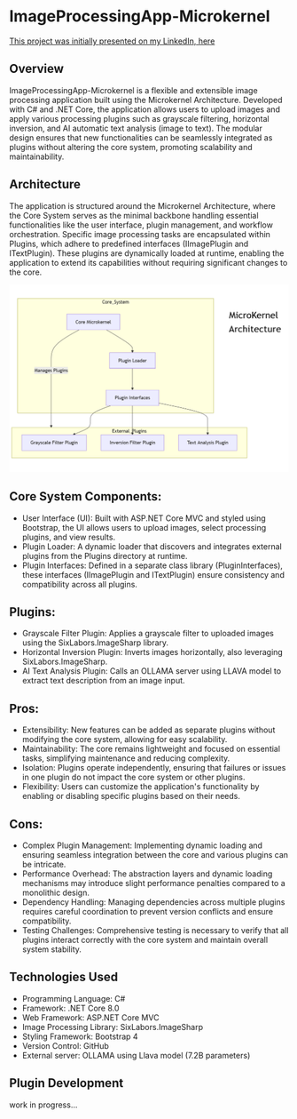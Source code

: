 # ImageProcessingApp-Microkernel

[This project was initially presented on my LinkedIn, here](https://www.linkedin.com/feed/update/urn:li:activity:7248077512725917699/)

## Overview

ImageProcessingApp-Microkernel is a flexible and extensible image processing application built using the Microkernel Architecture. Developed with C# and .NET Core, the application allows users to upload images and apply various processing plugins such as grayscale filtering, horizontal inversion, and AI automatic text analysis (image to text). The modular design ensures that new functionalities can be seamlessly integrated as plugins without altering the core system, promoting scalability and maintainability.

## Architecture

The application is structured around the Microkernel Architecture, where the Core System serves as the minimal backbone handling essential functionalities like the user interface, plugin management, and workflow orchestration. Specific image processing tasks are encapsulated within Plugins, which adhere to predefined interfaces (IImagePlugin and ITextPlugin). These plugins are dynamically loaded at runtime, enabling the application to extend its capabilities without requiring significant changes to the core.

![MicroKernel Architecture](https://github.com/wwwingmangit/ImageProcessingApp-Microkernel/raw/main/ImagesForREADME/MicroKernelArchitecture.png)

## Core System Components:

* User Interface (UI): Built with ASP.NET Core MVC and styled using Bootstrap, the UI allows users to upload images, select processing plugins, and view results.
* Plugin Loader: A dynamic loader that discovers and integrates external plugins from the Plugins directory at runtime.
* Plugin Interfaces: Defined in a separate class library (PluginInterfaces), these interfaces (IImagePlugin and ITextPlugin) ensure consistency and compatibility across all plugins.

## Plugins:

* Grayscale Filter Plugin: Applies a grayscale filter to uploaded images using the SixLabors.ImageSharp library.
* Horizontal Inversion Plugin: Inverts images horizontally, also leveraging SixLabors.ImageSharp.
* AI Text Analysis Plugin: Calls an OLLAMA server using LLAVA model to extract text description from an image input.

## Pros:

* Extensibility: New features can be added as separate plugins without modifying the core system, allowing for easy scalability.
* Maintainability: The core remains lightweight and focused on essential tasks, simplifying maintenance and reducing complexity.
* Isolation: Plugins operate independently, ensuring that failures or issues in one plugin do not impact the core system or other plugins.
* Flexibility: Users can customize the application's functionality by enabling or disabling specific plugins based on their needs.

## Cons:

* Complex Plugin Management: Implementing dynamic loading and ensuring seamless integration between the core and various plugins can be intricate.
* Performance Overhead: The abstraction layers and dynamic loading mechanisms may introduce slight performance penalties compared to a monolithic design.
* Dependency Handling: Managing dependencies across multiple plugins requires careful coordination to prevent version conflicts and ensure compatibility.
* Testing Challenges: Comprehensive testing is necessary to verify that all plugins interact correctly with the core system and maintain overall system stability.

## Technologies Used

* Programming Language: C#
* Framework: .NET Core 8.0
* Web Framework: ASP.NET Core MVC
* Image Processing Library: SixLabors.ImageSharp
* Styling Framework: Bootstrap 4
* Version Control: GitHub
* External server: OLLAMA using Llava model (7.2B parameters)

## Plugin Development

work in progress...
